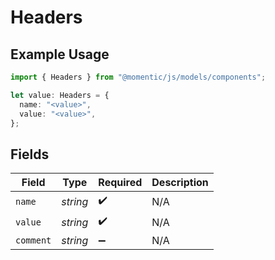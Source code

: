 # Headers

## Example Usage

```typescript
import { Headers } from "@momentic/js/models/components";

let value: Headers = {
  name: "<value>",
  value: "<value>",
};
```

## Fields

| Field              | Type               | Required           | Description        |
| ------------------ | ------------------ | ------------------ | ------------------ |
| `name`             | *string*           | :heavy_check_mark: | N/A                |
| `value`            | *string*           | :heavy_check_mark: | N/A                |
| `comment`          | *string*           | :heavy_minus_sign: | N/A                |